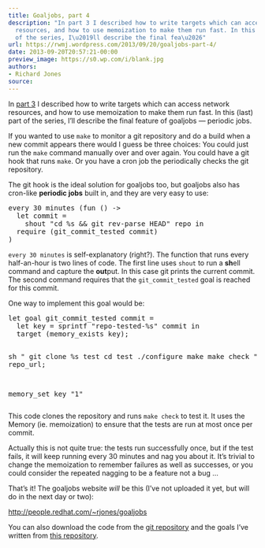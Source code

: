 ```yaml
---
title: Goaljobs, part 4
description: "In part 3 I described how to write targets which can access network
  resources, and how to use memoization to make them run fast. In this (last) part
  of the series, I\u2019ll describe the final fea\u2026"
url: https://rwmj.wordpress.com/2013/09/20/goaljobs-part-4/
date: 2013-09-20T20:57:21-00:00
preview_image: https://s0.wp.com/i/blank.jpg
authors:
- Richard Jones
source:
---
```


<p>In <a href="https://rwmj.wordpress.com/2013/09/20/goaljobs-part-3/">part 3</a> I described how to write targets which can access network resources, and how to use memoization to make them run fast.  In this (last) part of the series, I&rsquo;ll describe the final feature of goaljobs &mdash; periodic jobs.</p>
<p>If you wanted to use <code>make</code> to monitor a git repository and do a build when a new commit appears there would I guess be three choices: You could just run the <code>make</code> command manually over and over again.  You could have a git hook that runs <code>make</code>.  Or you have a cron job the periodically checks the git repository.</p>
<p>The git hook is the ideal solution for goaljobs too, but goaljobs also has cron-like <b>periodic jobs</b> built in, and they are very easy to use:</p>
<pre>
every 30 minutes (fun () -&gt;
  let commit =
    shout &quot;cd %s &amp;&amp; git rev-parse HEAD&quot; repo in
  require (git_commit_tested commit)
)
</pre>
<p><code>every 30 minutes</code> is self-explanatory (right?).  The function that runs every half-an-hour is two lines of code.  The first line uses <code>shout</code> to run a <b>sh</b>ell command and capture the <b>out</b>put.  In this case git prints the current commit.  The second command requires that the <code>git_commit_tested</code> goal is reached for this commit.</p>
<p>One way to implement this goal would be:</p>
<pre>
let goal git_commit_tested commit =
  let key = sprintf &quot;repo-tested-%s&quot; commit in
  target (memory_exists key);

  sh &quot;
      git clone %s test
      cd test
      ./configure
      make
      make check
  &quot; repo_url;

  memory_set key &quot;1&quot;
</pre>
<p>This code clones the repository and runs <code>make check</code> to test it.  It uses the Memory (ie. memoization) to ensure that the tests are run at most once per commit.</p>
<p>Actually this is not quite true: the tests run successfully once, but if the test fails, it will keep running every 30 minutes and nag you about it.  It&rsquo;s trivial to change the memoization to remember failures as well as successes, or you could consider the repeated nagging to be a feature not a bug &hellip;</p>
<p>That&rsquo;s it!  The goaljobs website <i>will</i> be this (I&rsquo;ve not uploaded it yet, but will do in the next day or two):</p>
<p><a href="http://people.redhat.com/~rjones/goaljobs" rel="nofollow">http://people.redhat.com/~rjones/goaljobs</a></p>
<p>You can also download the code from the <a href="http://git.annexia.org/?p=goaljobs.git%3Ba=summary">git repository</a> and the goals I&rsquo;ve written from <a href="http://git.annexia.org/?p=goals.git%3Ba=summary">this repository</a>.</p>

